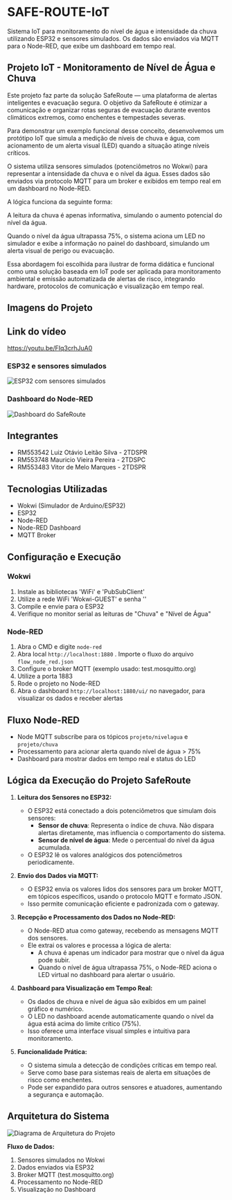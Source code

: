 # SAFE-ROUTE-IoT

Sistema IoT para monitoramento do nível de água e intensidade da chuva utilizando ESP32 e sensores simulados. Os dados são enviados via MQTT para o Node-RED, que exibe um dashboard em tempo real.

## Projeto IoT - Monitoramento de Nível de Água e Chuva

Este projeto faz parte da solução SafeRoute — uma plataforma de alertas inteligentes e evacuação segura. O objetivo da SafeRoute é otimizar a comunicação e organizar rotas seguras de evacuação durante eventos climáticos extremos, como enchentes e tempestades severas.

Para demonstrar um exemplo funcional desse conceito, desenvolvemos um protótipo IoT que simula a medição de níveis de chuva e água, com acionamento de um alerta visual (LED) quando a situação atinge níveis críticos.

O sistema utiliza sensores simulados (potenciômetros no Wokwi) para representar a intensidade da chuva e o nível da água. Esses dados são enviados via protocolo MQTT para um broker e exibidos em tempo real em um dashboard no Node-RED.

A lógica funciona da seguinte forma:

A leitura da chuva é apenas informativa, simulando o aumento potencial do nível da água.

Quando o nível da água ultrapassa 75%, o sistema aciona um LED no simulador e exibe a informação no painel do dashboard, simulando um alerta visual de perigo ou evacuação.

Essa abordagem foi escolhida para ilustrar de forma didática e funcional como uma solução baseada em IoT pode ser aplicada para monitoramento ambiental e emissão automatizada de alertas de risco, integrando hardware, protocolos de comunicação e visualização em tempo real.

## Imagens do Projeto

## Link do vídeo 

https://youtu.be/FIq3crhJuA0

### ESP32 e sensores simulados
![ESP32 com sensores simulados](imgs/esp32.png)

### Dashboard do Node-RED
![Dashboard do SafeRoute](imgs/dashboard.png)

## Integrantes

- RM553542 Luiz Otávio Leitão Silva - 2TDSPR
- RM553748 Mauricio Vieira Pereira - 2TDSPC
- RM553483 Vitor de Melo Marques - 2TDSPR

## Tecnologias Utilizadas 

- Wokwi (Simulador de Arduino/ESP32)
- ESP32
- Node-RED
- Node-RED Dashboard
- MQTT Broker

## Configuração e Execução

### Wokwi

1. Instale as bibliotecas 'WiFi' e 'PubSubClient' 
2. Utilize a rede WiFi 'Wokwi-GUEST' e senha ''
3. Compile e envie para o ESP32
4. Verifique no monitor serial as leituras de "Chuva" e "Nível de Água"

### Node-RED

1. Abra o CMD e digite ```node-red ```
2. Abra local  ```http://localhost:1880```
. Importe o fluxo do arquivo `flow_node_red.json`
2. Configure o broker MQTT (exemplo usado: test.mosquitto.org)
3. Utilize a porta 1883
4. Rode o projeto no Node-RED
5. Abra o dashboard ```http://localhost:1880/ui/``` no navegador, para visualizar os dados e receber alertas

## Fluxo Node-RED

- Node MQTT subscribe para os tópicos `projeto/nivelagua` e `projeto/chuva`
- Processamento para acionar alerta quando nível de água > 75%
- Dashboard para mostrar dados em tempo real e status do LED

## Lógica da Execução do Projeto SafeRoute

1. **Leitura dos Sensores no ESP32:**
   - O ESP32 está conectado a dois potenciômetros que simulam dois sensores:
     - **Sensor de chuva**: Representa o índice de chuva. Não dispara alertas diretamente, mas influencia o comportamento do sistema.
     - **Sensor de nível de água**: Mede o percentual do nível da água acumulada.
   - O ESP32 lê os valores analógicos dos potenciômetros periodicamente.

2. **Envio dos Dados via MQTT:**
   - O ESP32 envia os valores lidos dos sensores para um broker MQTT, em tópicos específicos, usando o protocolo MQTT e formato JSON.
   - Isso permite comunicação eficiente e padronizada com o gateway.

3. **Recepção e Processamento dos Dados no Node-RED:**
   - O Node-RED atua como gateway, recebendo as mensagens MQTT dos sensores.
   - Ele extrai os valores e processa a lógica de alerta:
     - A chuva é apenas um indicador para mostrar que o nível da água pode subir.
     - Quando o nível de água ultrapassa 75%, o Node-RED aciona o LED virtual no dashboard para alertar o usuário.

4. **Dashboard para Visualização em Tempo Real:**
   - Os dados de chuva e nível de água são exibidos em um painel gráfico e numérico.
   - O LED no dashboard acende automaticamente quando o nível da água está acima do limite crítico (75%).
   - Isso oferece uma interface visual simples e intuitiva para monitoramento.

5. **Funcionalidade Prática:**
   - O sistema simula a detecção de condições críticas em tempo real.
   - Serve como base para sistemas reais de alerta em situações de risco como enchentes.
   - Pode ser expandido para outros sensores e atuadores, aumentando a segurança e automação.

## Arquitetura do Sistema

![Diagrama de Arquitetura do Projeto](https://github.com/SafeRoute-2025/SAFE-ROUTE-IoT/raw/main/imgs/arquitetura_projeto.png)

**Fluxo de Dados:**
1. Sensores simulados no Wokwi
2. Dados enviados via ESP32
3. Broker MQTT (test.mosquitto.org)
4. Processamento no Node-RED
5. Visualização no Dashboard


